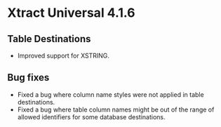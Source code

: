 # Xtract Universal 4.1.6

## Table Destinations
- Improved support for XSTRING.

## Bug fixes
- Fixed a bug where column name styles were not applied in table destinations.
- Fixed a bug where table column names might be out of the range of allowed identifiers for some database destinations.